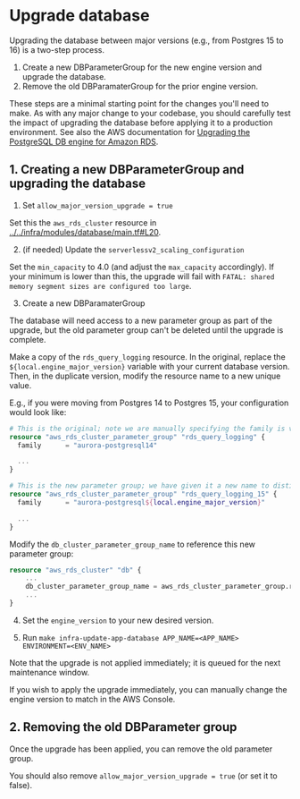 # Upgrade database

Upgrading the database between major versions (e.g., from Postgres 15 to 16) is a two-step process.

1. Create a new DBParameterGroup for the new engine version and upgrade the database.
2. Remove the old DBParamaterGroup for the prior engine version.

These steps are a minimal starting point for the changes you'll need to make. As with any major change to your codebase, you should carefully test the impact of upgrading the database before applying it to a production environment. See also the AWS documentation for [Upgrading the PostgreSQL DB engine for Amazon RDS](https://docs.aws.amazon.com/AmazonRDS/latest/UserGuide/USER_UpgradeDBInstance.PostgreSQL.html#USER_UpgradeDBInstance.PostgreSQL.MajorVersion.Process).

## 1. Creating a new DBParameterGroup and upgrading the database

1. Set `allow_major_version_upgrade = true`

Set this the `aws_rds_cluster` resource in [../../infra/modules/database/main.tf#L20](infra/modules/database/main.tf).

2. (if needed) Update the `serverlessv2_scaling_configuration`

Set the `min_capacity` to 4.0 (and adjust the `max_capacity` accordingly).
If your minimum is lower than this, the upgrade will fail with `FATAL: shared memory segment sizes are configured too large`.

3. Create a new DBParamaterGroup

The database will need access to a new parameter group as part of the upgrade, but the old parameter group can't be deleted until the upgrade is complete.

Make a copy of the `rds_query_logging` resource.
In the original, replace the `${local.engine_major_version}` variable with your current database version.
Then, in the duplicate version, modify the resource name to a new unique value.

E.g., if you were moving from Postgres 14 to Postgres 15, your configuration would look like:

```terraform
# This is the original; note we are manually specifying the family is v14 since after the changes are applied the new engine major version will be 15.
resource "aws_rds_cluster_parameter_group" "rds_query_logging" {
  family      = "aurora-postgresql14"

  ...
}

# This is the new parameter group; we have given it a new name to distinguish it.
resource "aws_rds_cluster_parameter_group" "rds_query_logging_15" {
  family      = "aurora-postgresql${local.engine_major_version}"

  ...
}
```

Modify the `db_cluster_parameter_group_name` to reference this new parameter group:

```terraform
resource "aws_rds_cluster" "db" {
    ...
    db_cluster_parameter_group_name = aws_rds_cluster_parameter_group.rds_query_logging_15.name
    ...
}
```

4. Set the `engine_version` to your new desired version.

5. Run `make infra-update-app-database APP_NAME=<APP_NAME> ENVIRONMENT=<ENV_NAME>`

Note that the upgrade is not applied immediately; it is queued for the next maintenance window.

If you wish to apply the upgrade immediately, you can manually change the engine version to match in the AWS Console.


## 2. Removing the old DBParameter group

Once the upgrade has been applied, you can remove the old parameter group.

You should also remove `allow_major_version_upgrade = true` (or set it to false).